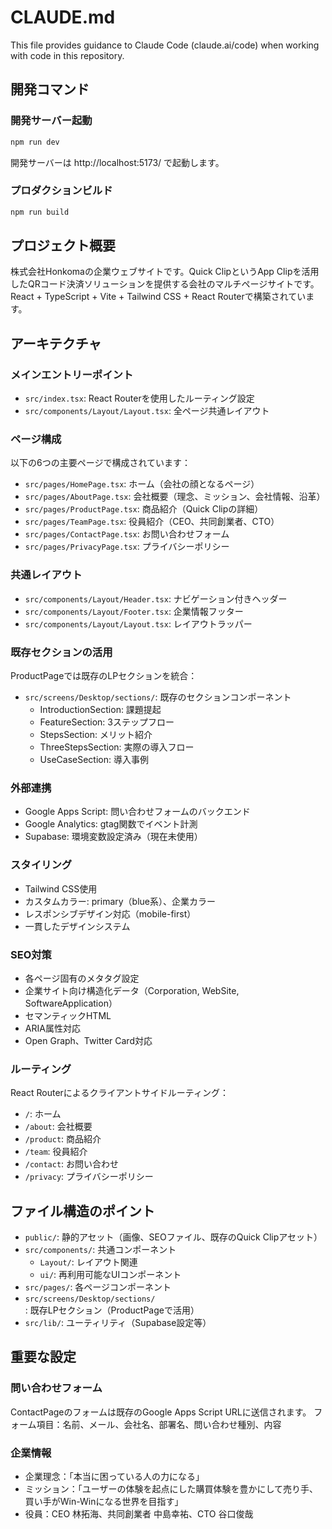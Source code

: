 # CLAUDE.md

This file provides guidance to Claude Code (claude.ai/code) when working with code in this repository.

## 開発コマンド

### 開発サーバー起動
```bash
npm run dev
```
開発サーバーは http://localhost:5173/ で起動します。

### プロダクションビルド
```bash
npm run build
```

## プロジェクト概要

株式会社Honkomaの企業ウェブサイトです。Quick ClipというApp Clipを活用したQRコード決済ソリューションを提供する会社のマルチページサイトです。React + TypeScript + Vite + Tailwind CSS + React Routerで構築されています。

## アーキテクチャ

### メインエントリーポイント
- `src/index.tsx`: React Routerを使用したルーティング設定
- `src/components/Layout/Layout.tsx`: 全ページ共通レイアウト

### ページ構成
以下の6つの主要ページで構成されています：
- `src/pages/HomePage.tsx`: ホーム（会社の顔となるページ）
- `src/pages/AboutPage.tsx`: 会社概要（理念、ミッション、会社情報、沿革）
- `src/pages/ProductPage.tsx`: 商品紹介（Quick Clipの詳細）
- `src/pages/TeamPage.tsx`: 役員紹介（CEO、共同創業者、CTO）
- `src/pages/ContactPage.tsx`: お問い合わせフォーム
- `src/pages/PrivacyPage.tsx`: プライバシーポリシー

### 共通レイアウト
- `src/components/Layout/Header.tsx`: ナビゲーション付きヘッダー
- `src/components/Layout/Footer.tsx`: 企業情報フッター
- `src/components/Layout/Layout.tsx`: レイアウトラッパー

### 既存セクションの活用
ProductPageでは既存のLPセクションを統合：
- `src/screens/Desktop/sections/`: 既存のセクションコンポーネント
  - IntroductionSection: 課題提起
  - FeatureSection: 3ステップフロー
  - StepsSection: メリット紹介
  - ThreeStepsSection: 実際の導入フロー
  - UseCaseSection: 導入事例

### 外部連携
- Google Apps Script: 問い合わせフォームのバックエンド
- Google Analytics: gtag関数でイベント計測
- Supabase: 環境変数設定済み（現在未使用）

### スタイリング
- Tailwind CSS使用
- カスタムカラー: primary（blue系）、企業カラー
- レスポンシブデザイン対応（mobile-first）
- 一貫したデザインシステム

### SEO対策
- 各ページ固有のメタタグ設定
- 企業サイト向け構造化データ（Corporation, WebSite, SoftwareApplication）
- セマンティックHTML
- ARIA属性対応
- Open Graph、Twitter Card対応

### ルーティング
React Routerによるクライアントサイドルーティング：
- `/`: ホーム
- `/about`: 会社概要
- `/product`: 商品紹介
- `/team`: 役員紹介
- `/contact`: お問い合わせ
- `/privacy`: プライバシーポリシー

## ファイル構造のポイント

- `public/`: 静的アセット（画像、SEOファイル、既存のQuick Clipアセット）
- `src/components/`: 共通コンポーネント
  - `Layout/`: レイアウト関連
  - `ui/`: 再利用可能なUIコンポーネント
- `src/pages/`: 各ページコンポーネント
- `src/screens/Desktop/sections/`: 既存LPセクション（ProductPageで活用）
- `src/lib/`: ユーティリティ（Supabase設定等）

## 重要な設定

### 問い合わせフォーム
ContactPageのフォームは既存のGoogle Apps Script URLに送信されます。
フォーム項目：名前、メール、会社名、部署名、問い合わせ種別、内容

### 企業情報
- 企業理念：「本当に困っている人の力になる」
- ミッション：「ユーザーの体験を起点にした購買体験を豊かにして売り手、買い手がWin-Winになる世界を目指す」
- 役員：CEO 林拓海、共同創業者 中島幸祐、CTO 谷口俊哉